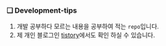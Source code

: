 ### ❏ Development-tips
1. 개발 공부하다 모르는 내용을 공부하여 적는 `repo`입니다.
2. 제 개인 블로그인 <a href='https://ywtechit.tistory.com/'>tistory</a>에서도 확인 하실 수 있습니다.
